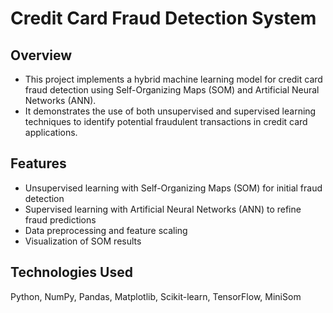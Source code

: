 # Credit Card Fraud Detection System
## Overview
- This project implements a hybrid machine learning model for credit card fraud detection using Self-Organizing Maps (SOM) and Artificial Neural Networks (ANN). 
- It demonstrates the use of both unsupervised and supervised learning techniques to identify potential fraudulent transactions in credit card applications.

## Features
- Unsupervised learning with Self-Organizing Maps (SOM) for initial fraud detection
- Supervised learning with Artificial Neural Networks (ANN) to refine fraud predictions
- Data preprocessing and feature scaling
- Visualization of SOM results

## Technologies Used
Python, 
NumPy, 
Pandas, 
Matplotlib, 
Scikit-learn, 
TensorFlow, 
MiniSom
